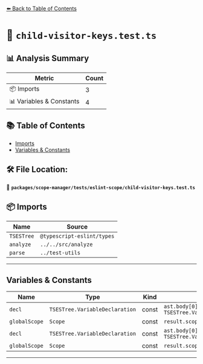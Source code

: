[⬅️ Back to Table of Contents](../../../../index.md)

# 📄 `child-visitor-keys.test.ts`

## 📊 Analysis Summary

| Metric | Count |
|--------|-------|
| 📦 Imports | 3 |
| 📊 Variables & Constants | 4 |

## 📚 Table of Contents

- [Imports](#imports)
- [Variables & Constants](#variables-constants)

## 🛠️ File Location:
📂 **`packages/scope-manager/tests/eslint-scope/child-visitor-keys.test.ts`**

## 📦 Imports

| Name | Source |
|------|--------|
| `TSESTree` | `@typescript-eslint/types` |
| `analyze` | `../../src/analyze` |
| `parse` | `../test-utils` |


---

## Variables & Constants

| Name | Type | Kind | Value | Exported |
|------|------|------|-------|----------|
| `decl` | `TSESTree.VariableDeclaration` | const | `ast.body[0] as TSESTree.VariableDeclaration` | ✗ |
| `globalScope` | `Scope` | const | `result.scopes[0]` | ✗ |
| `decl` | `TSESTree.VariableDeclaration` | const | `ast.body[0] as TSESTree.VariableDeclaration` | ✗ |
| `globalScope` | `Scope` | const | `result.scopes[0]` | ✗ |


---